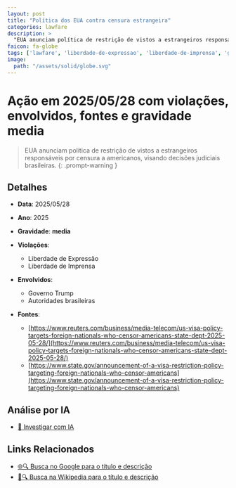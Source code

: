 ```yaml
---
layout: post
title: "Política dos EUA contra censura estrangeira"
categories: lawfare
description: > 
  "EUA anunciam política de restrição de vistos a estrangeiros responsáveis por censura a americanos, visando decisões judiciais brasileiras."
faicon: fa-globe
tags: ['lawfare', 'liberdade-de-expressao', 'liberdade-de-imprensa', 'governo-trump', 'autoridades-brasileiras', 'gravidade-media', 'censura-internacional', 'eua-vs-brasil', 'censura']
image:
  path: "/assets/solid/globe.svg"
---
```


# Ação em 2025/05/28 com violações, envolvidos, fontes e gravidade media

> EUA anunciam política de restrição de vistos a estrangeiros responsáveis por censura a americanos, visando decisões judiciais brasileiras.
{: .prompt-warning }

## Detalhes
- **Data**: 2025/05/28
- **Ano**: 2025
- **Gravidade**: **media** <i class="fas fa-globe"></i>

- **Violações**:
  - Liberdade de Expressão
  - Liberdade de Imprensa
- **Envolvidos**:
  - Governo Trump
  - Autoridades brasileiras
- **Fontes**:
  - [https://www.reuters.com/business/media-telecom/us-visa-policy-targets-foreign-nationals-who-censor-americans-state-dept-2025-05-28/](https://www.reuters.com/business/media-telecom/us-visa-policy-targets-foreign-nationals-who-censor-americans-state-dept-2025-05-28/)
  - [https://www.state.gov/announcement-of-a-visa-restriction-policy-targeting-foreign-nationals-who-censor-americans](https://www.state.gov/announcement-of-a-visa-restriction-policy-targeting-foreign-nationals-who-censor-americans)

## Análise por IA
- [🤖 Investigar com IA](https://www.perplexity.ai/search?q=%20Pol%C3%ADtica%20dos%20EUA%20contra%20censura%20estrangeira%20EUA%20anunciam%20pol%C3%ADtica%20de%20restri%C3%A7%C3%A3o%20de%20vistos%20a%20estrangeiros%20respons%C3%A1veis%20por%20censura%20a%20americanos%2C%20visando%20decis%C3%B5es%20judiciais%20brasileiras.%20Liberdade%20de%20Express%C3%A3o%20Liberdade%20de%20Imprensa%202025%20gravidade%20media)

## Links Relacionados
- [🌐🔍 Busca no Google para o título e descrição](https://www.google.com/search?q=%20Pol%C3%ADtica%20dos%20EUA%20contra%20censura%20estrangeira%20EUA%20anunciam%20pol%C3%ADtica%20de%20restri%C3%A7%C3%A3o%20de%20vistos%20a%20estrangeiros%20respons%C3%A1veis%20por%20censura%20a%20americanos%2C%20visando%20decis%C3%B5es%20judiciais%20brasileiras.%20Liberdade%20de%20Express%C3%A3o%20Liberdade%20de%20Imprensa%202025%20gravidade%20media)
- [📖🔍 Busca na Wikipedia para o título e descrição](https://pt.wikipedia.org/w/index.php?search=%20Pol%C3%ADtica%20dos%20EUA%20contra%20censura%20estrangeira%20EUA%20anunciam%20pol%C3%ADtica%20de%20restri%C3%A7%C3%A3o%20de%20vistos%20a%20estrangeiros%20respons%C3%A1veis%20por%20censura%20a%20americanos%2C%20visando%20decis%C3%B5es%20judiciais%20brasileiras.%20Liberdade%20de%20Express%C3%A3o%20Liberdade%20de%20Imprensa%202025%20gravidade%20media)

